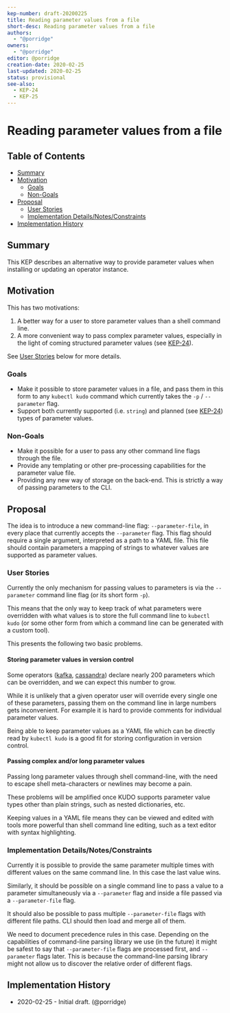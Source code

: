 ```yaml
---
kep-number: draft-20200225
title: Reading parameter values from a file
short-desc: Reading parameter values from a file
authors:
  - "@porridge"
owners:
  - "@porridge"
editor: @porridge
creation-date: 2020-02-25
last-updated: 2020-02-25
status: provisional
see-also:
  - KEP-24
  - KEP-25
---
```


# Reading parameter values from a file

## Table of Contents

* [Summary](#summary)
* [Motivation](#motivation)
    * [Goals](#goals)
    * [Non-Goals](#non-goals)
* [Proposal](#proposal)
    * [User Stories](#user-stories)
    * [Implementation Details/Notes/Constraints](#implementation-detailsnotesconstraints)
* [Implementation History](#implementation-history)

## Summary

This KEP describes an alternative way to provide parameter values when installing or
updating an operator instance.

## Motivation

This has two motivations:
1. A better way for a user to store parameter values than a shell command line.
1. A more convenient way to pass complex parameter values, especially in the light of
coming structured parameter values (see [KEP-24](https://github.com/kudobuilder/kudo/pull/1356)).

See [User Stories](#user-stories) below for more details.

### Goals

- Make it possible to store parameter values in a file, and pass them in this form
to any `kubectl kudo` command which currently takes the `-p` / `--parameter` flag.
- Support both currently supported (i.e. `string`) and planned (see [KEP-24](https://github.com/kudobuilder/kudo/pull/1356))
types of parameter values.

### Non-Goals

- Make it possible for a user to pass any other command line flags through the file.
- Provide any templating or other pre-processing capabilities for the parameter value file.
 - Providing any new way of storage on the back-end.  This is strictly a way of passing parameters to the CLI.
## Proposal

The idea is to introduce a new command-line flag: `--parameter-file`, in every place that
currently accepts the `--parameter` flag.
This flag should require a single argument, interpreted as a path to a YAML file.
This file should contain parameters a mapping of strings to whatever values are supported as parameter values.

### User Stories

Currently the only mechanism for passing values to parameters is via the `--parameter`
command line flag (or its short form `-p`).

This means that the only way to keep track of what parameters were overridden with what
values is to store the full command line to `kubectl kudo` (or some other form from which
a command line can be generated with a custom tool).

This presents the following two basic problems.

#### Storing parameter values in version control

Some operators
([kafka](https://github.com/kudobuilder/operators/blob/master/repository/kafka/operator/params.yaml),
[cassandra](https://github.com/kudobuilder/operators/blob/master/repository/cassandra/3.11/operator/operator.yaml))
declare nearly 200 parameters which can be overridden, and we can expect this number to grow.

While it is unlikely that a given operator user will override every single one of these parameters,
passing them on the command line in large numbers gets inconvenient.
For example it is hard to provide comments for individual parameter values.

Being able to keep parameter values as a YAML file which can be directly read by
`kubectl kudo` is a good fit for storing configuration in version control.

#### Passing complex and/or long parameter values

Passing long parameter values through shell command-line, with the need to escape
shell meta-characters or newlines may become a pain.

These problems will be amplified once KUDO supports parameter value types other than
plain strings, such as nested dictionaries, etc.

Keeping values in a YAML file means they can be viewed and edited with tools more
powerful than shell command line editing, such as a text editor with syntax highlighting.

### Implementation Details/Notes/Constraints

Currently it is possible to provide the same parameter multiple times with
different values on the same command line. In this case the last value wins.

Similarly, it should be possible on a single command line to pass a value to
a parameter simultaneously via a `--parameter` flag and inside a file passed via
a `--parameter-file` flag.

It should also be possible to pass multiple `--parameter-file` flags with different
file paths. CLI should then load and merge all of them.

We need to document precedence rules in this case. Depending on the capabilities
of command-line parsing library we use (in the future) it might be safest to
say that `--parameter-file` flags are processed first, and `--parameter` flags later.
This is because the command-line parsing library might not allow us to discover
the relative order of different flags.

## Implementation History

- 2020-02-25 - Initial draft. (@porridge)
